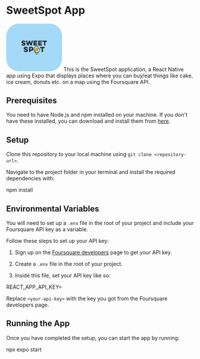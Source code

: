 # SweetSpot App

<img src="./assets/ReadMeLogo.png" alt="SweetSpot Logo" width="150"/>
This is the SweetSpot application, a React Native app using Expo that displays places where you can buy/eat things like cake, ice cream, donuts etc. on a map using the Foursquare API.

## Prerequisites

You need to have Node.js and npm installed on your machine. If you don't have these installed, you can download and install them from [here](https://nodejs.org/).

## Setup

Clone this repository to your local machine using `git clone <repository-url>`.

Navigate to the project folder in your terminal and install the required dependencies with:

npm install

## Environmental Variables

You will need to set up a `.env` file in the root of your project and include your Foursquare API key as a variable.

Follow these steps to set up your API key:

1. Sign up on the [Foursquare developers](https://developer.foursquare.com/) page to get your API key.

2. Create a `.env` file in the root of your project.

3. Inside this file, set your API key like so:

REACT_APP_API_KEY=<your-api-key>

Replace `<your-api-key>` with the key you got from the Foursquare developers page.

## Running the App

Once you have completed the setup, you can start the app by running:

npx expo start
